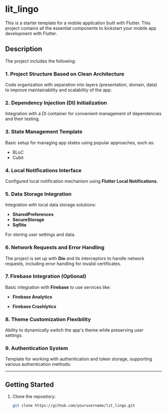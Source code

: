 # lit_lingo

This is a starter template for a mobile application built with Flutter. This project contains all the essential components to kickstart your mobile app development with Flutter.

## Description

The project includes the following:

### 1. **Project Structure Based on Clean Architecture**

Code organization with separation into layers (presentation, domain, data) to improve maintainability and scalability of the app.

### 2. **Dependency Injection (DI) Initialization**

Integration with a DI container for convenient management of dependencies and their testing.

### 3. **State Management Template**

Basic setup for managing app states using popular approaches, such as:
- BLoC
- Cubit


### 4. **Local Notifications Interface**

Configured local notification mechanism using **Flutter Local Notifications**.

### 5. **Data Storage Integration**

Integration with local data storage solutions:
- **SharedPreferences**
- **SecureStorage**
- **Sqflite**

For storing user settings and data.

### 6. **Network Requests and Error Handling**

The project is set up with **Dio** and its interceptors to handle network requests, including error handling for invalid certificates.

### 7. **Firebase Integration (Optional)**


Basic integration with **Firebase** to use services like:

- **Firebase Analytics**

- **Firebase Crashlytics**

### 8. **Theme Customization Flexibility**

Ability to dynamically switch the app's theme while preserving user settings.

### 9. **Authentication System**

Template for working with authentication and token storage, supporting various authentication methods.

---

## Getting Started

1. Clone the repository:
   ```bash
   git clone https://github.com/yourusername/lit_lingo.git
